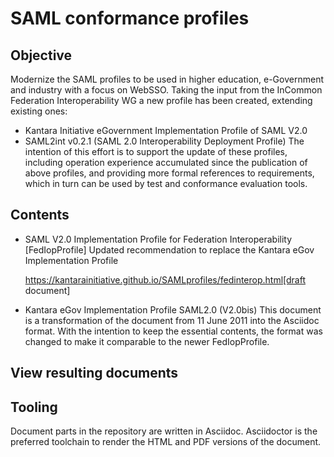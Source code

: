 # SAML conformance profiles
## Objective
Modernize the SAML profiles to be used in higher education, e-Government and industry with a focus on WebSSO.
Taking the input from the InCommon Federation Interoperability WG a new profile has been created, extending existing ones:
* Kantara Initiative eGovernment Implementation Profile of SAML V2.0
* SAML2int v0.2.1 (SAML 2.0 Interoperability Deployment Profile)
The intention of this effort is to support the update of these profiles, including operation experience accumulated since the publication of above profiles, and providing more formal references to requirements, which in turn can be used by test and conformance evaluation tools.

## Contents
* SAML V2.0 Implementation Profile for Federation Interoperability [FedIopProfile]
  Updated recommendation  to replace the Kantara eGov Implementation Profile
  
  https://kantarainitiative.github.io/SAMLprofiles/fedinterop.html[draft document]
* Kantara eGov Implementation Profile SAML2.0 (V2.0bis)
  This document is a transformation of the document from 11 June 2011 into the Asciidoc format. With the intention to keep the essential contents, the format was changed to make it comparable to the newer FedIopProfile.

## View resulting documents

## Tooling
Document parts in the repository are written in Asciidoc. Asciidoctor is the preferred toolchain to render the HTML and PDF versions of the document.
